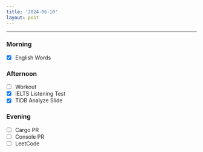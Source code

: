 ```yaml
---
title: '2024-06-10'
layout: post
---
```


---

### Morning

- [x] English Words

### Afternoon

- [ ] Workout
- [x] IELTS Listening Test
- [x] TiDB Analyze Slide

### Evening

- [ ] Cargo PR
- [ ] Console PR
- [ ] LeetCode
